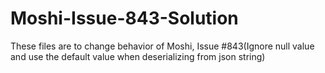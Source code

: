 # Moshi-Issue-843-Solution
These files are to change behavior of Moshi, Issue #843(Ignore null value and use the default value when deserializing from json string)
